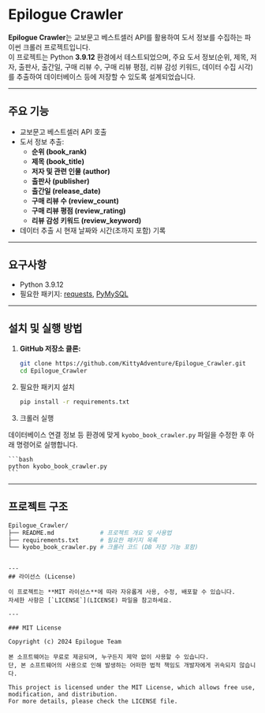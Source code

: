 # Epilogue Crawler

**Epilogue Crawler**는 교보문고 베스트셀러 API를 활용하여 도서 정보를 수집하는 파이썬 크롤러 프로젝트입니다.  
이 프로젝트는 Python **3.9.12** 환경에서 테스트되었으며, 주요 도서 정보(순위, 제목, 저자, 출판사, 출간일, 구매 리뷰 수, 구매 리뷰 평점, 리뷰 감성 키워드, 데이터 수집 시각)를 추출하여 데이터베이스 등에 저장할 수 있도록 설계되었습니다.

---
## 주요 기능

- 교보문고 베스트셀러 API 호출
- 도서 정보 추출:
  - **순위 (book_rank)**
  - **제목 (book_title)**
  - **저자 및 관련 인물 (author)**
  - **출판사 (publisher)**
  - **출간일 (release_date)**
  - **구매 리뷰 수 (review_count)**
  - **구매 리뷰 평점 (review_rating)**
  - **리뷰 감성 키워드 (review_keyword)**
- 데이터 추출 시 현재 날짜와 시간(초까지 포함) 기록

---
## 요구사항

- Python 3.9.12  
- 필요한 패키지: [requests](https://pypi.org/project/requests/), [PyMySQL](https://pypi.org/project/PyMySQL/)

---
## 설치 및 실행 방법

1. **GitHub 저장소 클론:**

   ```bash
   git clone https://github.com/KittyAdventure/Epilogue_Crawler.git
   cd Epilogue_Crawler

2. 필요한 패키지 설치

    ```bash
    pip install -r requirements.txt
    ```

3. 크롤러 실행

데이터베이스 연결 정보 등 환경에 맞게 `kyobo_book_crawler.py` 파일을 수정한 후 아래 명령어로 실행합니다.

    ```bash
    python kyobo_book_crawler.py
    ```
---
## 프로젝트 구조

```bash
Epilogue_Crawler/
├── README.md             # 프로젝트 개요 및 사용법
├── requirements.txt      # 필요한 패키지 목록
└── kyobo_book_crawler.py # 크롤러 코드 (DB 저장 기능 포함)
```
```

---
## 라이선스 (License)

이 프로젝트는 **MIT 라이선스**에 따라 자유롭게 사용, 수정, 배포할 수 있습니다.  
자세한 사항은 [`LICENSE`](LICENSE) 파일을 참고하세요.  

---

### MIT License

Copyright (c) 2024 Epilogue Team

본 소프트웨어는 무료로 제공되며, 누구든지 제약 없이 사용할 수 있습니다.
단, 본 소프트웨어의 사용으로 인해 발생하는 어떠한 법적 책임도 개발자에게 귀속되지 않습니다.

This project is licensed under the MIT License, which allows free use, modification, and distribution.
For more details, please check the LICENSE file.